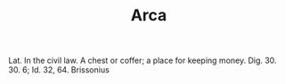 ---
title: Arca
letter: A
permalink: "/definitions/arca.html"
body: Lat. In the civil law. A chest or coffer; a place for keeping money. Dig. 30.
  30. 6; Id. 32, 64. Brissonius
published_at: '2018-07-07'
source: Black's Law Dictionary
layout: post
---